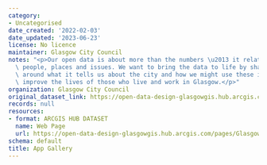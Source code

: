 ```yaml
---
category:
- Uncategorised
date_created: '2022-02-03'
date_updated: '2023-06-23'
license: No licence
maintainer: Glasgow City Council
notes: "<p>Our open data is about more than the numbers \u2013 it relates to real\
  \ people, places and issues. We want to bring the data to life by sharing some stories\
  \ around what it tells us about the city and how we might use these insights to\
  \ improve the lives of those who live and work in Glasgow.</p>"
organization: Glasgow City Council
original_dataset_link: https://open-data-design-glasgowgis.hub.arcgis.com/pages/GlasgowGIS::app-gallery-1
records: null
resources:
- format: ARCGIS HUB DATASET
  name: Web Page
  url: https://open-data-design-glasgowgis.hub.arcgis.com/pages/GlasgowGIS::app-gallery-1
schema: default
title: App Gallery
---
```

